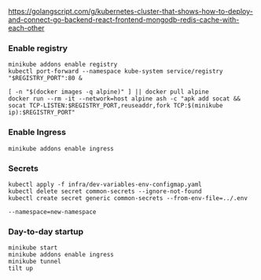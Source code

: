 https://golangscript.com/g/kubernetes-cluster-that-shows-how-to-deploy-and-connect-go-backend-react-frontend-mongodb-redis-cache-with-each-other

### Enable registry

```
minikube addons enable registry
kubectl port-forward --namespace kube-system service/registry "$REGISTRY_PORT":80 &

[ -n "$(docker images -q alpine)" ] || docker pull alpine
docker run --rm -it --network=host alpine ash -c "apk add socat && socat TCP-LISTEN:$REGISTRY_PORT,reuseaddr,fork TCP:$(minikube ip):$REGISTRY_PORT"
```

### Enable Ingress

```
minikube addons enable ingress
```

### Secrets

```
kubectl apply -f infra/dev-variables-env-configmap.yaml
kubectl delete secret common-secrets --ignore-not-found
kubectl create secret generic common-secrets --from-env-file=../.env
```

    --namespace=new-namespace


### Day-to-day startup

```
minikube start
minikube addons enable ingress
minikube tunnel
tilt up
```
